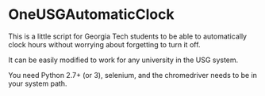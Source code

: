 # OneUSGAutomaticClock
This is a little script for Georgia Tech students to be able to automatically clock hours without worrying about forgetting to turn it off.

It can be easily modified to work for any university in the USG system. 

You need Python 2.7+ (or 3), selenium, and the chromedriver needs to be in your system path.

